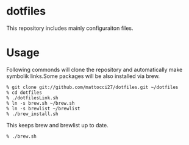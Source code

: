 # dotfiles
This repository includes mainly configuraiton files.

# Usage
Following commonds will clone the repository and automatically make symbolik links.Some packages will be also installed via brew.
```shell
% git clone git://github.com/mattocci27/dotfiles.git ~/dotfiles
% cd dotfiles
% ./dotfilesLink.sh
% ln -s brew.sh ~/brew.sh
% ln -s brewlist ~/brewlist
% ./brew_install.sh

```
This keeps brew and brewlist up to date.
```
% ./brew.sh
```

